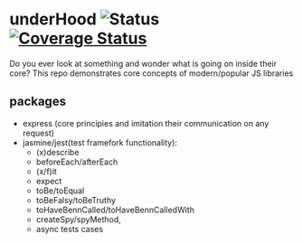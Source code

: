 # underHood ![Status](https://travis-ci.com/eLeontev/underHood.svg?branch=master) [![Coverage Status](https://coveralls.io/repos/github/eLeontev/underHood/badge.svg?branch=linter)](https://coveralls.io/github/eLeontev/underHood?branch=linter)

Do you ever look at something and wonder what is going on inside their core?
This repo demonstrates core concepts of modern/popular JS libraries

## packages

-   express (core principies and imitation their communication on any request)
-   jasmine/jest(test framefork functionality):
    -   (x)describe
    -   beforeEach/afterEach
    -   (x/f)it
    -   expect
    -   toBe/toEqual
    -   toBeFalsy/toBeTruthy
    -   toHaveBennCalled/toHaveBennCalledWith
    -   createSpy/spyMethod,
    -   async tests cases
